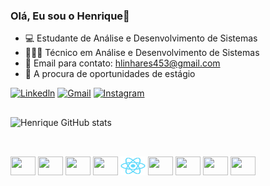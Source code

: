 ### Olá, Eu sou o Henrique👋

- 💻 Estudante de Análise e Desenvolvimento de Sistemas
- 🧑🏿‍💻 Técnico em Análise e Desenvolvimento de Sistemas
- 📧 Email para contato: hlinhares453@gmail.com
- 💼 A procura de oportunidades de estágio

[![Linkedln](https://img.shields.io/badge/LinkedIn-0077B5?style=for-the-badge&logo=linkedin&logoColor=wh)](https://www.linkedin.com/in/henrique-linhares-393202270/)
[![Gmail](https://img.shields.io/badge/-Gmail-%23333?style=for-the-badge&logo=gmail&logoColor=white)](mailto:hlinhares453@gmail.com)
[![Instagram](https://img.shields.io/badge/-Instagram-%23E4405F?style=for-the-badge&logo=instagram&logoColor=white)](https://www.instagram.com/h.linhares_/)

	

##

![Henrique GitHub stats](https://github-readme-stats.vercel.app/api?username=Henrique-Linhares&show_icons=true&theme=dark)

##
<div style="display: inline-block"><br>
    <img align= "center" slt= "Henrique-html" height="30" width="40" src="https://cdn.jsdelivr.net/gh/devicons/devicon@latest/icons/html5/html5-original.svg">
    <img align= "center" slt= "Henrique-css" height="30" width="40" src="https://cdn.jsdelivr.net/gh/devicons/devicon@latest/icons/css3/css3-original.svg">
    <img align= "center" slt= "Henrique-js" height="30" width="40" src="https://cdn.jsdelivr.net/gh/devicons/devicon@latest/icons/javascript/javascript-original.svg">
    <img align= "center" slt= "Henrique-jquery" height="30" width="40" src="https://cdn.jsdelivr.net/gh/devicons/devicon@latest/icons/jquery/jquery-plain-wordmark.svg">
    <img align="center" alt="Henrique-React" height="30" width="40" src="https://raw.githubusercontent.com/devicons/devicon/master/icons/react/react-original.svg">
    <img align= "center" slt= "Henrique-python" height="30" width="40" src="https://cdn.jsdelivr.net/gh/devicons/devicon@latest/icons/python/python-original.svg">
    <img align= "center" slt= "Henrique-java" height="30" width="40" src="https://cdn.jsdelivr.net/gh/devicons/devicon@latest/icons/java/java-original.svg">
    <img align= "center" slt= "Henrique-spring" height="30" width="40" src="https://cdn.jsdelivr.net/gh/devicons/devicon@latest/icons/spring/spring-original.svg">
    <img align= "center" slt= "Henrique-mysql" height="30" width="40" src="https://cdn.jsdelivr.net/gh/devicons/devicon@latest/icons/mysql/mysql-original.svg">
</div>
